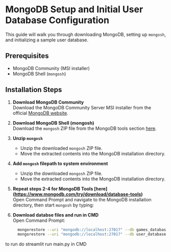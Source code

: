 # MongoDB Setup and Initial User Database Configuration

This guide will walk you through downloading MongoDB, setting up `mongosh`, and initializing a sample user database.

## Prerequisites

- MongoDB Community (MSI installer)
- MongoDB Shell (`mongosh`)

## Installation Steps

1. **Download MongoDB Community**  
   Download the MongoDB Community Server MSI installer from the official [MongoDB website](https://www.mongodb.com/try/download/community).

2. **Download MongoDB Shell (mongosh)**  
   Download the `mongosh` ZIP file from the MongoDB tools section [here](https://www.mongodb.com/try/download/shell).

3. **Unzip `mongosh`**  
   - Unzip the downloaded `mongosh` ZIP file.
   - Move the extracted contents into the MongoDB installation directory.
  
4. **Add `mongosh` filepath to system environment** 
   - Unzip the downloaded `mongosh` ZIP file.
   - Move the extracted contents into the MongoDB installation directory.
     
5. **Repeat steps 2-4 for MongoDB Tools [here] (https://www.mongodb.com/try/download/database-tools)**  
   Open Command Prompt and navigate to the MongoDB installation directory, then start `mongosh` by typing:

6. **Download databse files and run in CMD**  
   Open Command Prompt:
   ```bash
     mongorestore --uri "mongodb://localhost:27017" --db games_database /path/to/backup/games_database
     mongorestore --uri "mongodb://localhost:27017" --db user_database /path/to/backup/user_database


to run do streamlit run main.py in CMD

   
